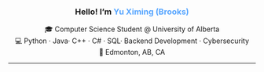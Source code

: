 <h3 align="center">Hello! I’m <span style="color:#58a6ff;">Yu Ximing (Brooks)</span></h3>

<p align="center">
🎓 Computer Science Student @ University of Alberta  
<br>
💻 Python · Java· C++ · C# · SQL· Backend Development · Cybersecurity  
<br>
📍 Edmonton, AB, CA
</p>

---

